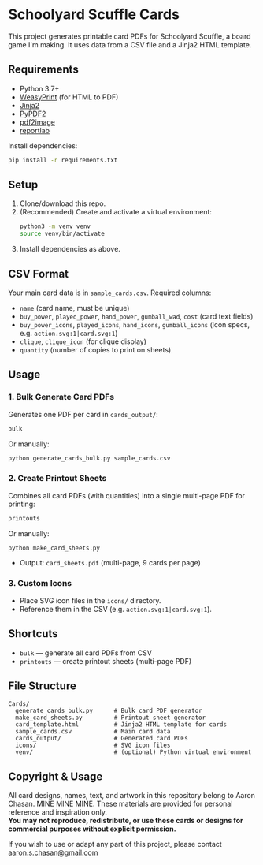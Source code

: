 # Schoolyard Scuffle Cards

This project generates printable card PDFs for Schoolyard Scuffle, a board game I'm making. It uses data from a CSV file and a Jinja2 HTML template.

## Requirements
- Python 3.7+
- [WeasyPrint](https://weasyprint.org/) (for HTML to PDF)
- [Jinja2](https://palletsprojects.com/p/jinja/)
- [PyPDF2](https://pypi.org/project/PyPDF2/)
- [pdf2image](https://pypi.org/project/pdf2image/)
- [reportlab](https://pypi.org/project/reportlab/)

Install dependencies:
```bash
pip install -r requirements.txt
```

## Setup
1. Clone/download this repo.
2. (Recommended) Create and activate a virtual environment:
   ```bash
   python3 -m venv venv
   source venv/bin/activate
   ```
3. Install dependencies as above.

## CSV Format
Your main card data is in `sample_cards.csv`. Required columns:
- `name` (card name, must be unique)
- `buy_power`, `played_power`, `hand_power`, `gumball_wad`, `cost` (card text fields)
- `buy_power_icons`, `played_icons`, `hand_icons`, `gumball_icons` (icon specs, e.g. `action.svg:1|card.svg:1`)
- `clique`, `clique_icon` (for clique display)
- `quantity` (number of copies to print on sheets)

## Usage

### 1. Bulk Generate Card PDFs
Generates one PDF per card in `cards_output/`:
```bash
bulk
```
Or manually:
```bash
python generate_cards_bulk.py sample_cards.csv
```

### 2. Create Printout Sheets
Combines all card PDFs (with quantities) into a single multi-page PDF for printing:
```bash
printouts
```
Or manually:
```bash
python make_card_sheets.py
```
- Output: `card_sheets.pdf` (multi-page, 9 cards per page)

### 3. Custom Icons
- Place SVG icon files in the `icons/` directory.
- Reference them in the CSV (e.g. `action.svg:1|card.svg:1`).

## Shortcuts
- `bulk` — generate all card PDFs from CSV
- `printouts` — create printout sheets (multi-page PDF)

## File Structure
```
Cards/
  generate_cards_bulk.py      # Bulk card PDF generator
  make_card_sheets.py         # Printout sheet generator
  card_template.html          # Jinja2 HTML template for cards
  sample_cards.csv            # Main card data
  cards_output/               # Generated card PDFs
  icons/                      # SVG icon files
  venv/                       # (optional) Python virtual environment
```

## Copyright & Usage

All card designs, names, text, and artwork in this repository belong to Aaron Chasan. MINE MINE MINE.
These materials are provided for personal reference and inspiration only.  
**You may not reproduce, redistribute, or use these cards or designs for commercial purposes without explicit permission.**

If you wish to use or adapt any part of this project, please contact aaron.s.chasan@gmail.com
